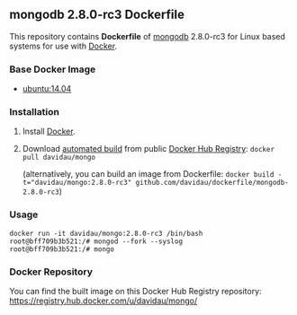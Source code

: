 ## mongodb 2.8.0-rc3 Dockerfile


This repository contains **Dockerfile** of [mongodb](http://www.mongodb.org/) 2.8.0-rc3 for Linux based systems for use with [Docker](https://www.docker.com/).


### Base Docker Image

* [ubuntu:14.04](https://registry.hub.docker.com/u/library/ubuntu/)


### Installation

1. Install [Docker](https://www.docker.com/).

2. Download [automated build](https://registry.hub.docker.com/u/davidau/mongo/) from public [Docker Hub Registry](https://registry.hub.docker.com/): `docker pull davidau/mongo`

   (alternatively, you can build an image from Dockerfile: `docker build -t="davidau/mongo:2.8.0-rc3" github.com/davidau/dockerfile/mongodb-2.8.0-rc3`)


### Usage

    docker run -it davidau/mongo:2.8.0-rc3 /bin/bash
    root@bff709b3b521:/# mongod --fork --syslog
    root@bff709b3b521:/# mongo

### Docker Repository

You can find the built image on this Docker Hub Registry repository: https://registry.hub.docker.com/u/davidau/mongo/
